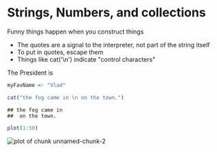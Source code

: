 # Strings, Numbers, and collections

Funny things happen when you construct things
* The quotes are a signal to the interpreter, not part of the string itself
* To put in quotes, escape them
* Things like cat('\n') indicate "control characters"



The President is

```r
myFavName <- "Vlad"
```


```r
cat("the fog came in \n on the town.")
```

```
## the fog came in 
##  on the town.
```



```r
plot(1:50)
```

![plot of chunk unnamed-chunk-2](figure/unnamed-chunk-2.png) 

